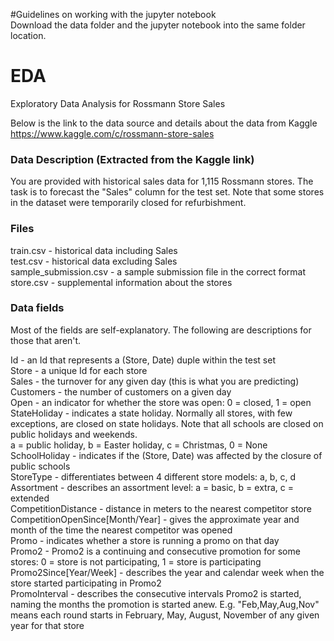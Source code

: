 #Guidelines on working with the jupyter notebook  
Download the data folder and the jupyter notebook into the same folder location.

# EDA
Exploratory Data Analysis for Rossmann Store Sales

Below is the link to the data source  and details about the data from Kaggle
https://www.kaggle.com/c/rossmann-store-sales

### Data Description (Extracted from the Kaggle link)
You are provided with historical sales data for 1,115 Rossmann stores. The task is to forecast the "Sales" column for the test set. Note that some stores in the dataset were temporarily closed for refurbishment.

### Files
train.csv - historical data including Sales  
test.csv - historical data excluding Sales  
sample_submission.csv - a sample submission file in the correct format  
store.csv - supplemental information about the stores  

### Data fields  
Most of the fields are self-explanatory. The following are descriptions for those that aren't.

Id - an Id that represents a (Store, Date) duple within the test set  
Store - a unique Id for each store  
Sales - the turnover for any given day (this is what you are predicting)  
Customers - the number of customers on a given day  
Open - an indicator for whether the store was open: 0 = closed, 1 = open  
StateHoliday - indicates a state holiday. Normally all stores, with few exceptions, are closed on state holidays. 
Note that all schools are closed on public holidays and weekends.  
 a = public holiday, b = Easter holiday, c = Christmas, 0 = None  
SchoolHoliday - indicates if the (Store, Date) was affected by the closure of public schools  
StoreType - differentiates between 4 different store models: a, b, c, d  
Assortment - describes an assortment level: a = basic, b = extra, c = extended  
CompetitionDistance - distance in meters to the nearest competitor store  
CompetitionOpenSince[Month/Year] - gives the approximate year and month of the time the nearest competitor was opened  
Promo - indicates whether a store is running a promo on that day  
Promo2 - Promo2 is a continuing and consecutive promotion for some stores: 0 = store is not participating, 1 = store is participating  
Promo2Since[Year/Week] - describes the year and calendar week when the store started participating in Promo2  
PromoInterval - describes the consecutive intervals Promo2 is started, naming the months the promotion is started anew. E.g. "Feb,May,Aug,Nov" means each round starts in February, May, August, November of any given year for that store  